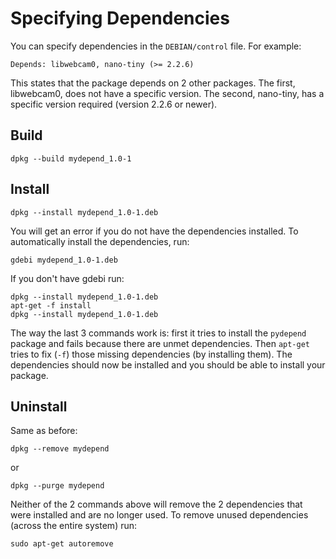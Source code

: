 # Specifying Dependencies

You can specify dependencies in the `DEBIAN/control` file. For example:

	Depends: libwebcam0, nano-tiny (>= 2.2.6)

This states that the package depends on 2 other packages. The first,
libwebcam0, does not have a specific version. The second, nano-tiny,
has a specific version required (version 2.2.6 or newer).

## Build

	dpkg --build mydepend_1.0-1

## Install

	dpkg --install mydepend_1.0-1.deb

You will get an error if you do not have the dependencies installed.
To automatically install the dependencies, run:

	gdebi mydepend_1.0-1.deb

If you don't have gdebi run:

	dpkg --install mydepend_1.0-1.deb
	apt-get -f install
	dpkg --install mydepend_1.0-1.deb

The way the last 3 commands work is: first it tries to install the
`pydepend` package and fails because there are unmet dependencies.
Then `apt-get` tries to fix (`-f`) those missing dependencies (by
installing them). The dependencies should now be installed and you
should be able to install your package.

## Uninstall

Same as before:
	
	dpkg --remove mydepend

or 

	dpkg --purge mydepend

Neither of the 2 commands above will remove the 2 dependencies that
were installed and are no longer used. To remove unused dependencies
(across the entire system) run:

	sudo apt-get autoremove
